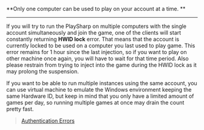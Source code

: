 **Only one computer can be used to play on your account at a time. **
***
If you will try to run the PlaySharp on multiple computers with the single account simultaneously and join the game, one of the clients will start constantly returning **HWID lock** error. That means that the account is currently locked to be used on a computer you last used to play game.
This error remains for 1 hour since the last injection, so if you want to play on other machine once again, you will have to wait for that time period. Also please restrain from trying to inject into the game during the HWID lock as it may prolong the suspension. 

If you want to be able to run multiple instances using the same account, you can use virtual machine to emulate the Windows environment keeping the same Hardware ID, but keep in mind that you only have a limited amount of games per day, so running multiple games at once may drain the count pretty fast. 

> [Authentication Errors](https://www.joduska.me/forum/index.php?app=infotickets&page=article&id=14#article)

